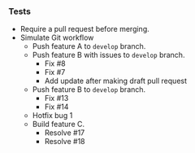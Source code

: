 ### Tests

* Require a pull request before merging.
* Simulate Git workflow
  * Push feature A to `develop` branch.
  * Push feature B with issues to `develop` branch.
    * Fix #8
    * Fix #7
    * Add update after making draft pull request
  * Push feature B to `develop` branch.
    * Fix #13
    * Fix #14
  * Hotfix bug 1
  * Build feature C.
    * Resolve #17
    * Resolve #18
